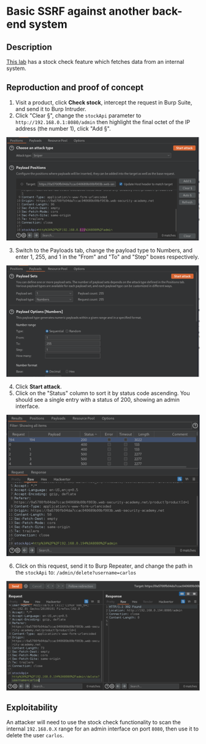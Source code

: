 # Basic SSRF against another back-end system

## Description

[This lab](https://portswigger.net/web-security/ssrf/lab-basic-ssrf-against-backend-system) has a stock check feature which fetches data from an internal system.

## Reproduction and proof of concept

1. Visit a product, click **Check stock**, intercept the request in Burp Suite, and send it to Burp Intruder.
2. Click "Clear §", change the ``stockApi`` parameter to ``http://192.168.0.1:8080/admin`` then highlight the final octet of the IP address (the number 1), click "Add §".

![SSRF](../../_static/images/ssrf2.png)

3. Switch to the Payloads tab, change the payload type to Numbers, and enter 1, 255, and 1 in the "From" and "To" and "Step" boxes respectively.

![SSRF](../../_static/images/ssrf3.png)

4. Click **Start attack**.
5. Click on the "Status" column to sort it by status code ascending. You should see a single entry with a status of 200, showing an admin interface.

![SSRF](../../_static/images/ssrf4.png)

6. Click on this request, send it to Burp Repeater, and change the path in the `stockApi` to: `/admin/delete?username=carlos`

![SSRF](../../_static/images/ssrf5.png)

## Exploitability

An attacker will need to use the stock check functionality to scan the internal `192.168.0.X` range for an admin interface on port `8080`, then use it to delete the user `carlos`. 
